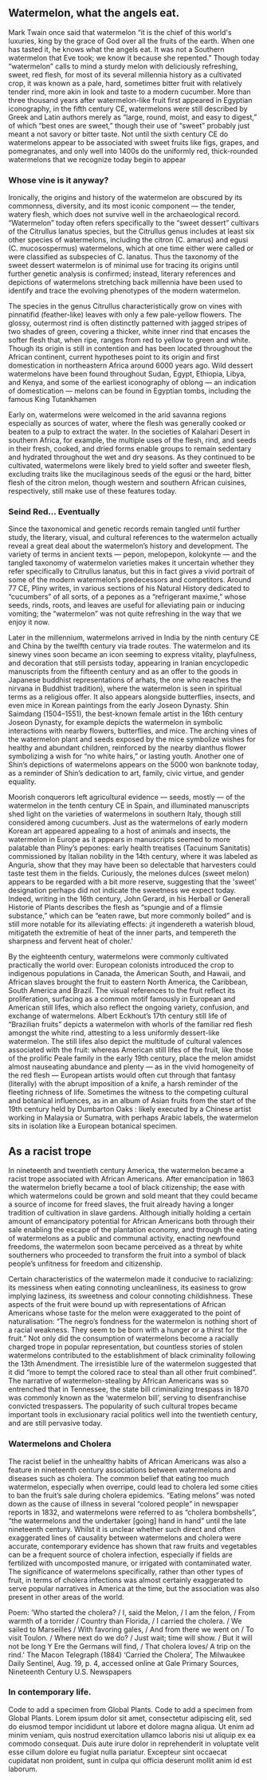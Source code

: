 <param ve-config
       title="Watermelon"
       title="Watermelon. What the angels eat "
       banner="https://upload.wikimedia.org/wikipedia/commons/a/a4/Albert_Eckhout_1610-1666_Brazilian_fruits.jpg"
       layout="vtl"
       num-maps="x"
       num-specimens="x"
       num-images="x"
       num-primary-sources="x"
       author="Anna Lawrence, Camilo Uribe Botta, May Wang">

<param title="Watermelon" eid="Q17507129">
<param title="Citrullus lanatus" eid="Q17507129" aliases="Anguria">


## Watermelon, what the angels eat. 

Mark Twain once said that watermelon “it is the chief of this world's luxuries, king by the grace of God over all the fruits of the earth. When one has tasted it, he knows what the angels eat. It was not a Southern watermelon that Eve took; we know it because she repented.”  Though today “watermelon” calls to mind a sturdy melon with deliciously refreshing, sweet, red flesh, for most of its several millennia history as a cultivated crop, it was known as a pale, hard, sometimes bitter fruit with relatively tender rind, more akin in look and taste to a modern cucumber. More than three thousand years after watermelon-like fruit first appeared in Egyptian iconography, in the fifth century CE, watermelons were still described by Greek and Latin authors merely as “large, round, moist, and easy to digest,” of which “best ones are sweet,” though their use of “sweet” probably just meant a not savory or bitter taste.  Not until the sixth century CE do watermelons appear to be associated with sweet fruits like figs, grapes, and pomegranates, and only well into 1400s do the uniformly red, thick-rounded watermelons that we recognize today begin to appear
<param ve-image
title="Watermelon" url="https://upload.wikimedia.org/wikipedia/commons/4/47/Taiwan_2009_Tainan_City_Organic_Farm_Watermelon_FRD_7962.jpg"
       fit="cover"
       attribution="Wikimedia Commons">
<param ve-map center="8.9879147, 38.7473302" zoom="2">
<param ve-map-layer geojson url="https://raw.githubusercontent.com/camilouribebotta/watermelon.json/master/watermelon.json" title="Watermelon" fill="#FF0000" marker-symbol="landmark" active>

### Whose vine is it anyway?
Ironically, the origins and history of the watermelon are obscured by its commonness, diversity, and its most iconic component — the tender, watery flesh, which does not survive well in the archaeological record. “Watermelon” today often refers specifically to the “sweet dessert” cultivars of the Citrullus lanatus species, but the Citrullus genus includes at least six other species of watermelons, including the citron (C. amarus) and egusi (C. mucosospermus) watermelons, which at one time either were called or were classified as subspecies of C. lanatus.  Thus the taxonomy of the sweet dessert watermelon is of minimal use for tracing its origins until further genetic analysis is confirmed; instead, literary references and depictions of watermelons stretching back millennia have been used to identify and trace the evolving phenotypes of the modern watermelon.
<param ve-plant-specimen gpid="10.5555/al.ap.specimen.pre0235228-0">

The species in the genus Citrullus characteristically grow on vines with pinnatifid (feather-like) leaves with only a few pale-yellow flowers. The glossy, outermost rind is often distinctly patterned with jagged stripes of two shades of green, covering a thicker, white inner rind that encases the softer flesh that, when ripe, ranges from red to yellow to green and white.  Though its origin is still in contention and has been located throughout the African continent, current hypotheses point to its origin and first domestication in northeastern Africa around 6000 years ago. Wild dessert watermelons have been found throughout Sudan, Egypt, Ethiopia, Libya, and Kenya,  and some of the earliest iconography of oblong — an indication of domestication — melons can be found in Egyptian tombs, including the famous King Tutankhamen
<param ve-image
title="Representations of watermelon in Egyptian tombs" url="https://oup.silverchair-cdn.com/oup/backfile/Content_public/Journal/aob/116/2/10.1093_aob_mcv077/2/mcv077f2p.png?Expires=1599137500&Signature=R-SPwg8TMVoQjtTuWH~HxugVkhIGbt6Jbh~qJv9YIzrz8CKD2JJUkfkcfZgF6N1mEmDkiXwIdyBr7IN8O8cIVvXJyeQFqr5G7gb~8ZvMRo1O0SPU4md~VWlToHpEklMkrX1qXbf-hrk0E-pgjjUT~jZbxp~wxd56NOV8-Xx7OhD~Kf4q0UuI6I81CFwO7aAzWfFtfbgscQTKquRGow81UBR9aNJJ5gh7jpOGZ3nr9A1~fUDuSmnqr1DbTZ67CjsLmb3qSEsw5ReuBqlUJJUEIaYUGstmRegjrnhrPpF9zhIZ13ats0ADxNeubChfhUte22fulFhjYxTaGbJN2DS04Q__&Key-Pair-Id=APKAIE5G5CRDK6RD3PGA"
       fit="contain"
       attribution="Annals of Botany">

Early on, watermelons were welcomed in the arid savanna regions especially as sources of water, where the flesh was generally cooked or beaten to a pulp to extract the water. In the societies of Kalahari Desert in southern Africa, for example, the multiple uses of the flesh, rind, and seeds in their fresh, cooked, and dried forms enable groups to remain sedentary and hydrated throughout the wet and dry seasons.  As they continued to be cultivated, watermelons were likely bred to yield softer and sweeter flesh, excluding traits like the mucilaginous seeds of the egusi or the hard, bitter flesh of the citron melon, though western and southern African cuisines, respectively, still make use of these features today.  
<param ve-image
title="Round cucurbits, possibly watermelons, found in different Roman and Byzantine mosaics dated 425-600 CE in Israel" url="https://oup.silverchair-cdn.com/oup/backfile/Content_public/Journal/aob/114/2/10.1093_aob_mcu106/3/mcu10606.jpeg?Expires=1599137594&Signature=bQYlzxcLbJtkOGTL6A7WM0WCyGwkZuHfT1I1zKUSbjxnn0OQVUQvlewQ~l3QGANeVt~Y9tZUFSFImcd7XVKgdZJbwIqOrmuODRnbNn5wXJGWlTMKCfZBwoE9mI78CvMeGFfSoD5bJgnlNWrkBJT4nrLkFYvGuopdQqmSpDKi9PvtgThhV~6RSh1ALDIwf59aS~I4VeOmQotBrg9EwD~2RwYGYvIyOa1u2BWgEgoDd9k96eaGwP73p6-soaCjrfLAlAG0yUcHa1~7HmuCTOaJ-0SX5Y2ONYHj4u0Rr7lSV4V8fAGysp7PuiEIZp7Y5C12GadGxuzvqcr6z9w3WZN5OQ__&Key-Pair-Id=APKAIE5G5CRDK6RD3PGA"
       fit="contain"
       attribution="Annals of Botany">
    
### Seind Red... Eventually

Since the taxonomical and genetic records remain tangled until further study, the literary, visual, and cultural references to the watermelon actually reveal a great deal about the watermelon’s history and development. The variety of terms in ancient texts — pepon, melopepon, kolokynte — and the tangled taxonomy of watermelon varieties makes it uncertain whether they refer specifically to Citrullus lanatus, but this in fact gives a vivid portrait of some of the modern watermelon’s predecessors and competitors. Around 77 CE, Pliny writes, in various sections of his Natural History dedicated to “cucumbers” of all sorts, of a pepones as a “refrigerant maxime,” whose seeds, rinds, roots, and leaves are useful for alleviating pain or inducing vomiting; the “watermelon” was not quite refreshing in the way that we enjoy it now.
<param ve-image
title="Cucurbits on the Juliana Anicia Codex known as Vienna Dioscorides. Number C is Citrullus colocynthis, the bitter watermelon, the close relative to watermelon used as laxative and diuretic." url="https://oup.silverchair-cdn.com/oup/backfile/Content_public/Journal/aob/100/7/10.1093/aob/mcm242/2/mcm24201.jpeg?Expires=1599152059&Signature=uPLyghEFxoPNUp8Bl7c-mT7iQ1W~Vy~voNczo6PqfdEMJ5AVzGOp6XpmFbAm7wrO3f4l0fF-941C9t-471o-otlXzw7OQvxAiN-Axh-DI2Rhvk5ldA4AdSV0hZG-d7il~xO7xeBxDm6hcfWM~uDu9uF5-c-hezzb6CAAxi2RqijxttXO6TSyOSlwUPnWUL7YJTl5y9S7cwulGYA9Wo23ukLP9sy1L0Q~O78iXt1TpCVwvPGgJDbkgwLvuAuqHsxAAQvP3HYnZyfwAPuLFB1sU52SHuNrhBIi0xbSGgj54Nmpcwvz6qvSpPPmPm8toDKk1rdAFSLiNikq1xL8ZHqD~Q__&Key-Pair-Id=APKAIE5G5CRDK6RD3PGA"
       fit="contain"
       attribution="Annals of Botany">

Later in the millennium, watermelons arrived in India by the ninth century CE and China by the twelfth century via trade routes.  The watermelon and its sinewy vines soon became an icon seeming to express vitality, playfulness, and decoration that still persists today, appearing in Iranian encyclopedic manuscripts from the fifteenth century and as an offer to the goods in Japanese buddhist representations of arhats, the one who reaches the nirvana in Buddhist tradition), where the watermelon is seen in spiritual terms as a religious offer. It also appears alongside butterflies, insects, and even mice in Korean paintings from the early Joseon Dynasty. Shin Saimdang (1504–1551), the best-known female artist in the 16th century Joseon Dynasty, for example depicts the watermelon in symbolic interactions with nearby flowers, butterflies, and mice.  The arching vines of the watermelon plant and seeds exposed by the mice symbolize wishes for healthy and abundant children, reinforced by the nearby dianthus flower symbolizing a wish for “no white hairs,” or lasting youth. Another one of Shin’s depictions of watermelons appears on the 5000 won banknote today, as a reminder of Shin’s dedication to art, family, civic virtue, and gender equality. 
<param ve-image
title="Satsubari, the Second of the Sixteen Arhats. Japan. Early 14th century." url="https://images.metmuseum.org/CRDImages/as/original/DP-12232-006.jpg"
       fit="contain"
       attribution="The Metropolitan Museum of Art">
<param ve-image
title="'Purple Amaranth and Watermelon', Folio from a Dispersed Nuzhatnama-i ‘Ala’i of Shahmardan ibn Abi’l Khayr.  Iran. Early 15th century." url="https://images.metmuseum.org/CRDImages/is/original/sf13-160-9r.jpg"
       fit"=contatin"
       attribution="The Metropolitan Museum of Art">
<param ve-image
title="Painting of Mice Nibbling on a Watermelon" url="https://www.museum.go.kr/relic_image/PS01001001/ssu003/2018/0510150521586/700/ssu003550-000-019.jpg"
       fit="contain"
       attribution="National Museum of Korea">
<param ve-image
title="5000 won Bank of Korea banknote" url="https://notescollector.eu/image/fotos/skr2011005twonr.png"
       fit="contatin"
       attribution="Notes Collector">

Moorish conquerors left agricultural evidence — seeds, mostly — of the watermelon in the tenth century CE in Spain, and illuminated manuscripts shed light on the varieties of watermelons in southern Italy, though still considered among cucumbers. Just as the watermelons of early modern Korean art appeared appealing to a host of animals and insects, the watermelon in Europe as it appears in manuscripts seemed to more palatable than Pliny’s pepones: early health treatises (Tacuinum Sanitatis) commissioned by Italian nobility in the 14th century, where it was labeled as Anguria, show that they may have been so delectable that harvesters could taste test them in the fields. Curiously, the melones dulces (sweet melon) appears to be regarded with a bit more reserve, suggesting that the 'sweet' designation perhaps did not indicate the sweetness we expect today. Indeed, writing in the 16th century, John Gerard, in his Herball or Generall Historie of Plants describes the flesh as “spungie and of a flimsie substance,” which can be “eaten rawe, but more commonly boiled” and is still more notable for its alleviating effects: ¡it ingendereth a waterish bloud, mitigateth the extremitie of heat of the inner parts, and tempereth the sharpness and fervent heat of choler.'
<param ve-image
title="Watermelon in the Medieval manuscript Tacinium Sanitatis, Ca 1390-1400" url="http://visualiseur.bnf.fr/ConsulterElementNum?O=08100553&E=JPEG&Deb=74&Fin=74&Param=C"
       fit="contain"
       attribution="Bibliotèque Nationale de France">
<param ve-image
title="'Anguriae' in Mathiolli's Dioscorides." url="https://www.archive.org/download/mobot31753000819224/page/n512_w299"
       fit="contain"
       attribution="BHL">
<param ve-image
title="Citrull cocumber in Gerard's Herbal" url="https://www.archive.org/download/mobot31753000817756/page/n949_w320"
       fit="contain"
       attribution="BHL">

By the eighteenth century, watermelons were commonly cultivated practically the world over: European colonists introduced the crop to indigenous populations in Canada, the American South, and Hawaii, and African slaves brought the fruit to eastern North America, the Caribbean, South America and Brazil.  The visual references to the fruit reflect its proliferation, surfacing as a common motif famously in European and American still lifes, which also reflect the ongoing variety, confusion, and exchange of watermelons. Albert Eckhout’s 17th century still life of “Brazilian fruits” depicts a watermelon with whorls of the familiar red flesh amongst the white rind, attesting to a less uniformly dessert-like watermelon. The still lifes also depict the multitude of cultural valences associated with the fruit: whereas American still lifes of the fruit, like those of the prolific Peale family in the early 19th century, place the melon amidst almost nauseating abundance and plenty — as in the vivid homogeneity of the red flesh — European artists would often cut through that fantasy (literally) with the abrupt imposition of a knife, a harsh reminder of the fleeting richness of life. Sometimes the witness to the competing cultural and botanical influences, as in an album of Asian fruits from the start of the 19th century held by Dumbarton Oaks : likely executed by a Chinese artist working in Malaysia or Sumatra, with perhaps Arabic labels, the watermelon sits in isolation like a European botanical specimen.
<param ve-image
title="Giovanni Stanchi, 'Watermelons, peaches, pears and other fruit in a landscape'" url="https://hyperallergic.com/wp-content/uploads/2015/07/watermelonpainting01.jpg"
       fit="contain"
       attribution="Courtesy of Christie's">
<param ve-image
title="Maria Sybilla Merian's watermelon with insects" url="https://www.archive.org/download/Metamorphosisin00Meri/page/n53_w351"
       fit="contain"
       attribution="BHL">
<param ve-storiiies id="8f1e1">
<param ve-image
title="Watercolours paintings of fruits from Asia. Early 19th century. South East Asia. Dumbarton Oaks collection." url="https://www.doaks.org/resources/rare-books/album-of-chinese-watercolors-of-asian-fruits/013717125-album-pl-0015.jpg/@@images/image/zoom"
       fit="contain"
       attribution="Dumbarton Oaks">

## As a racist trope

In nineteenth and twentieth century America, the watermelon became a racist trope associated with African Americans. After emancipation in 1863 the watermelon briefly became a tool of black citizenship; the ease with which watermelons could be grown and sold meant that they could became a source of income for freed slaves, the fruit already having a longer tradition of cultivation in slave gardens.  Although initially holding a certain amount of emancipatory potential for African Americans both through their sale enabling the escape of the plantation economy, and through the eating of watermelons as a public and communal activity, enacting newfound freedoms, the watermelon soon became perceived as a threat by white southerners who proceeded to transform the fruit into a symbol of black people’s unfitness for freedom and citizenship.
<param ve-image
title="African american dacing around a pile of watermelons" url="https://upload.wikimedia.org/wikipedia/commons/3/35/African_Americans_dancing_around_a_pile_of_watermelons_%28cropped%29.jpg"
       fit="contain"
       attribution="Wikimedia commons">
<param ve-image
title="African American children eating watermelon" url="https://upload.wikimedia.org/wikipedia/commons/1/11/3_African_American_boys_eating_watermelon_LCCN2004672359.jpg"
       fit="contain"
       attribution="wikimedia commons">
<param ve-image
title="'Blasts'" url="https://commons.wikimedia.org/wiki/File:%22Blasts%22_from_The_Ram%27s_Horn_(1902)_(14761870716).jpg"
       fit="contatin"
       attribution="Wikimedia commons">

Certain characteristics of the watermelon made it conducive to racializing: its messiness when eating connoting uncleanliness, its easiness to grow implying laziness, its sweetness and colour connoting childishness. These aspects of the fruit were bound up with representations of African Americans whose taste for the melon were exaggerated to the point of naturalisation: “The negro’s fondness for the watermelon is nothing short of a racial weakness. They seem to be born with a hunger or a thirst for the fruit.” Not only did the consumption of watermelons become a racially charged trope in popular representation, but countless stories of stolen watermelons contributed to the establishment of black criminality following the 13th Amendment. The irresistible lure of the watermelon suggested that it did “more to tempt the colored race to steal than all other fruit combined”.  The narrative of watermelon-stealing by African Americans was so entrenched that in Tennessee, the state bill criminalizing trespass in 1870 was commonly known as the ‘watermelon bill’, serving to disenfranchise convicted trespassers. The popularity of such cultural tropes became important tools in exclusionary racial politics well into the twentieth century, and are still pervasive today.
<param ve-image
title="Postcard depicting a caricatured boy eating a slice of watermelon" url="https://ids.si.edu/ids/deliveryService?max_w=700&id=NMAAHC-6A6EEDA3268C2_2001"
       fit="contain"
       attribution="National Museum of African American History & Culture">
<param ve-image
title="Ashtray in the form of a “picaninny” boy eating a watermelon slice" url="https://ids.si.edu/ids/deliveryService?max_w=700&id=NMAAHC-E57085A629442_4002-000002"
       fit="contain"
       attribution="National Museum of African American History & Culture">
<param ve-image
title="Little Rastus's idea of Grandpa in Heaven" url="https://cdn.loc.gov/service/pnp/cph/3b40000/3b48000/3b48900/3b48980r.jpg"
       fit="contain"
       attribution="Library of Congress">
<param ve-video id="lTxn2BuqyzU" title="Watermelon A Cautionary Tale">

### Watermelons and Cholera

The racist belief in the unhealthy habits of African Americans was also a feature in nineteenth century associations between watermelons and diseases such as cholera. The common belief that eating too much watermelon, especially when overripe, could lead to cholera led some cities to ban the fruit’s sale during cholera epidemics.  “Eating melons” was noted down as the cause of illness in several “colored people” in newspaper reports in 1832, and watermelons were referred to as “cholera bombshells”, “the watermelons and the undertaker [going] hand in hand” until the late nineteenth century.  Whilst it is unclear whether such direct and often exaggerated lines of causality between watermelons and cholera were accurate, contemporary evidence has shown that raw fruits and vegetables can be a frequent source of cholera infection, especially if fields are fertilized with uncomposted manure, or irrigated with contaminated water. The significance of watermelons specifically, rather than other types of fruit, in terms of cholera infections was almost certainly exaggerated to serve popular narratives in America at the time, but the association was also present in other areas of the world.
<param ve-image
title="Unhygienic practices which lead to cholera" url="https://upload.wikimedia.org/wikipedia/commons/a/aa/Unhygienic_practices_which_lead_to_cholera._Colour_lithograp_Wellcome_L0032150.jpg"
       fit="contain"
       attribution="Wellcome Library">

Poem: 
'Who started the cholera? / I, said the Melon, / I am the felon, / From warmth of a torrider / Country than Florida, / I carried the cholera. / We sailed to Marseilles / With favoring gales, / And from there we went on / To visit Toulon. / Where next do we do? / Just wait; time will show. / But it will not be long Y Ere the Germans will find, / That cholera loves/ A trip on the rind.' 
The Macon Telegraph (1884) ‘Carried the Cholera’, The Milwaukee Daily Sentinel, Aug. 19, p. 4, accessed online at Gale Primary Sources, Nineteenth Century U.S. Newspapers

### In contemporary life. 
Code to add a specimen from Global Plants.
Code to add a specimen from Global Plants. Lorem ipsum dolor sit amet, consectetur adipiscing elit, sed do eiusmod tempor incididunt ut labore et dolore magna aliqua. Ut enim ad minim veniam, quis nostrud exercitation ullamco laboris nisi ut aliquip ex ea commodo consequat. Duis aute irure dolor in reprehenderit in voluptate velit esse cillum dolore eu fugiat nulla pariatur. Excepteur sint occaecat cupidatat non proident, sunt in culpa qui officia deserunt mollit anim id est laborum.
<param ve-plant-specimen eid="Q17507129" max="2" reverse="true">
